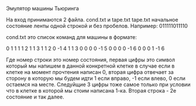 Эмулятор машины Тьюринга 

На вход принимаются 2 файла.
cond.txt и tape.txt
tape.txt начальное состояние ленты одной строкой и без пробелов. Например:
011111011110

cond.txt это список команд для машины в формате: 

0 1 1 1 1 2
1 1 3 1 1 2
0 -1 4 1 1 3
0 0 0 0 -1 5
0 0 0 0 -1 6
0 0 0 1 -1 6

Где номер строки это номер состояния, первая цифры это символ который мы напишем в данной конкретной клетке в случае если в клетке на момент прочтения написан 0, вторая цифра отвечает за сторону в которую мы будем идти 1 если вправо, -1 если влево, 
0 если остаемся на месте. Следуйщие 3 цифры тоже самое только при условии что в клетке в которой мы стоим написана 1-ка.
Вторая строка - 2е состояние и так далее. 

